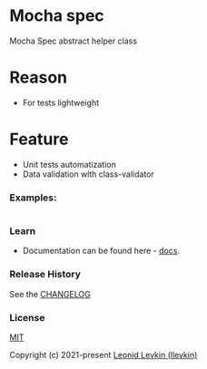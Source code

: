 # Mocha spec

Mocha Spec abstract helper class

# Reason

- For tests lightweight

# Feature

- Unit tests automatization
- Data validation with class-validator

### Examples:

```ts
```

### Learn

- Documentation can be found here - [docs](https://biorate.github.io/core/modules/mocha_spec.html).

### Release History

See the [CHANGELOG](https://github.com/biorate/core/blob/master/packages/%40biorate/mocha-spec/CHANGELOG.md)

### License

[MIT](https://github.com/biorate/core/blob/master/packages/%40biorate/mocha-spec/LICENSE)

Copyright (c) 2021-present [Leonid Levkin (llevkin)](mailto:llevkin@yandex.ru)
